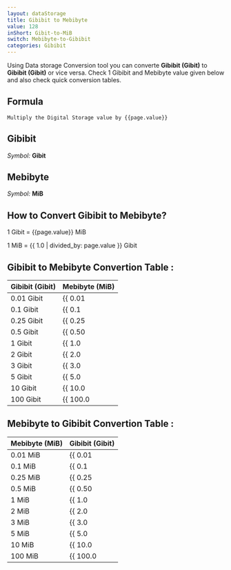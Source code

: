 ```yaml
---
layout: dataStorage
title: Gibibit to Mebibyte
value: 128
inShort: Gibit-to-MiB
switch: Mebibyte-to-Gibibit
categories: Gibibit
---
```


Using Data storage Conversion tool you can converte **Gibibit (Gibit)** to **Gibibit (Gibit)** or vice versa. Check 1 Gibibit and Mebibyte value given below and also check quick conversion tables.

## Formula
`Multiply the Digital Storage value by {{page.value}}`

## Gibibit
*Symbol:* **Gibit**

## Mebibyte
*Symbol:* **MiB**

## How to Convert Gibibit to Mebibyte?

1 Gibit = {{page.value}} MiB

1 MiB = {{ 1.0 | divided_by: page.value }} Gibit


## Gibibit to Mebibyte Convertion Table :

| Gibibit (Gibit) | Mebibyte (MiB) |
| ---- | ---- |
| 0.01 Gibit | {{ 0.01 | times: page.value }} MiB |
| 0.1 Gibit | {{ 0.1 | times: page.value }} MiB |
| 0.25 Gibit | {{ 0.25 | times: page.value }} MiB |
| 0.5 Gibit | {{ 0.50 | times: page.value }} MiB |
| 1 Gibit | {{ 1.0 | times: page.value }} MiB |
| 2 Gibit | {{ 2.0 | times: page.value }} MiB |
| 3 Gibit | {{ 3.0 | times: page.value }} MiB |
| 5 Gibit | {{ 5.0 | times: page.value }} MiB |
| 10 Gibit | {{ 10.0 | times: page.value }} MiB |
| 100 Gibit | {{ 100.0 | times: page.value }} MiB |

## Mebibyte to Gibibit Convertion Table :

| Mebibyte (MiB) | Gibibit (Gibit) |
| ---- | ---- |
| 0.01 MiB | {{ 0.01 | divided_by: page.value }} Gibit |
| 0.1 MiB | {{ 0.1 | divided_by: page.value }} Gibit |
| 0.25 MiB | {{ 0.25 | divided_by: page.value }} Gibit |
| 0.5 MiB | {{ 0.50 | divided_by: page.value }} Gibit |
| 1 MiB | {{ 1.0 | divided_by: page.value }} Gibit |
| 2 MiB | {{ 2.0 | divided_by: page.value }} Gibit |
| 3 MiB | {{ 3.0 | divided_by: page.value }} Gibit |
| 5 MiB | {{ 5.0 | divided_by: page.value }} Gibit |
| 10 MiB | {{ 10.0 | divided_by: page.value }} Gibit |
| 100 MiB | {{ 100.0 | divided_by: page.value }} Gibit |


<script>
document.getElementById('selectInput')[11].selected = true
document.getElementById('selectOutput')[9].selected = true
</script>
